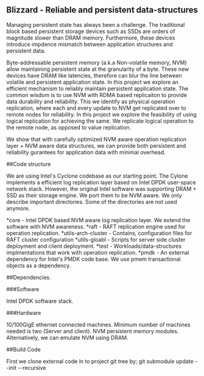 ## Blizzard - Reliable and persistent data-structures

Managing persistent state has always been a challenge. The traditional block based
persistent storage devices such as SSDs are orders of magnitude slower than DRAM memory.
Furthermore, these devices introduce impdence mismatch between application structures and
persistent data.

Byte-addressable persistent memory (a.k.a Non-volatile memory, NVM)  allow maintaining persistent state at the granularity
of a byte. These new devices have DRAM like latencies, therefore can blur the line between
volatile and persistent application state. In this project we explore an efficient
mechanism to reliably maintain persistent application state. The common wisdom is to use 
NVM with RDMA based replicaiton to provide data durability and reliability. This we identify
as physical operation replication, where each and every update to NVM get replicated over to remote nodes
for reliability. In this project we explore the feasibility of using logical replication for achieving the
same. We replicate logical operation to the remote node, as opposed to value replication.

We show that with carefully optimized NVM aware operation replication layer + NVM aware data structures, we can provide
both persistent and reliability gurantees for application data with minimal overhead.

##Code structure

We are using Intel's Cyclone codebase as our starting point. The Cylone implements a efficient log replication
layer based on Intel DPDK user-space network stack. However, the original Intel software was supporting DRAM + SSD
as their storage engine. We port them to be NVM aware.
We only describe important directories. Some of the directories are not used anymore.

*core -  Intel DPDK based NVM aware log replication layer. We extend the software with NVM awareness.
*raft - RAFT replication engine used for operation replication.
*utils-arch-cluster - Contains, configuration files for RAFT cluster configuration
*utils-gloabl - Scripts for server side cluster deployment and client deployment.
*test - Workloads/data-structures implmentations that work with operation replication.
*pmdk - An external dependency for Intel's PMDK code base. We use pmem transactional objects as a dependency.

##Dependencies.

###Software

Intel DPDK software stack.

###Hardware

10/100GigE ethernet connected machines. Minimum number of machines needed is two (Server and client).
NVM persistent memory modules. Alternatively, we can emulate NVM using DRAM.

##Build Code

First we clone external code in to project git tree by;
git submodule update --init --recursive
